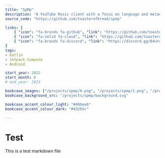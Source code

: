 ```yaml
---
title: "SpMp"
description: "A YouTube Music client with a focus on language and metadata customisation. Built with Kotlin and Jetpack Compose for Android."
source_code: "https://github.com/toasterofbread/spmp"

links: [
    { "icon": "fa-brands fa-github", "link": "https://github.com/toasterofbread/spmp" },
    { "icon": "fa-solid fa-cloud", "link": "https://github.com/toasterofbread/spmp-server" },
    { "icon": "fa-brands fa-discord", "link": "https://discord.gg/B4uY4FkkJ3" }
]
tags:
- Kotlin
- Jetpack Compose
- Android

start_year: 2022
start_month: 8
# end_year: 2023

bookcase_images: ["/projects/spmp/0.png", "/projects/spmp/1.png", "/projects/spmp/2.png"]
bookcase_background_src: "/projects/spmp/background.svg"

bookcase_accent_colour_light: "#d6beeb"
bookcase_accent_colour_dark: "#43265c"

---
```



# Test

This is a test markdown file